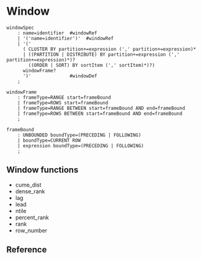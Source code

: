 # Window

```antlrv4
windowSpec
    : name=identifier  #windowRef
    | '('name=identifier')'  #windowRef
    | '('
      ( CLUSTER BY partition+=expression (',' partition+=expression)*
      | ((PARTITION | DISTRIBUTE) BY partition+=expression (',' partition+=expression)*)?
        ((ORDER | SORT) BY sortItem (',' sortItem)*)?)
      windowFrame?
      ')'              #windowDef
    ;

windowFrame
    : frameType=RANGE start=frameBound
    | frameType=ROWS start=frameBound
    | frameType=RANGE BETWEEN start=frameBound AND end=frameBound
    | frameType=ROWS BETWEEN start=frameBound AND end=frameBound
    ;

frameBound
    : UNBOUNDED boundType=(PRECEDING | FOLLOWING)
    | boundType=CURRENT ROW
    | expression boundType=(PRECEDING | FOLLOWING)
    ;
```

## Window functions

- cume_dist
- dense_rank
- lag
- lead
- ntile
- percent_rank
- rank
- row_number

## Reference